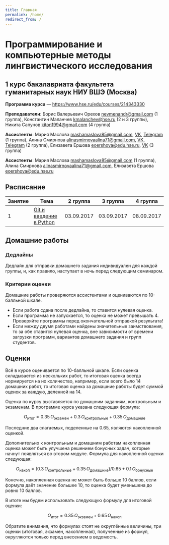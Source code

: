 ```yaml
---
title: Главная
permalink: /home/
redirect_from: /
---
```


# Программирование и компьютерные методы лингвистического исследования

## 1 курс бакалавриата факультета гуманитарных наук НИУ ВШЭ (Москва)

**Программа курса** — <https://www.hse.ru/edu/courses/214343330>

**Преподаватели**: Борис Валерьевич Орехов <nevmenandr@gmail.com> (1 группа),  Константин Маланчев <kmalanchev@hse.ru> (2 и 3 группы), Никита Сапунов <kiton1994@gmail.com> (4 группа)

**Ассистенты**: Мария Маслова <mashamaslova85@gmail.com>, [VK](https://vk.com/hesitantshade),  [Telegram](https://t.me/arstotrix) (1 группа), Алина Смирнова <alinasmirnovaalina71@gmail.com>, [VK](https://vk.com/id85845315),  [Telegram](https://t.me/Kamenshchik) (2 группа), Елизавета Ершова <eoershova@edu.hse.ru>, [VK](https://vk.com/42whereismytea42) (3 группа)



**Ассистенты**: Мария Маслова <mashamaslova85@gmail.com> (1 группа), Алина Смирнова <alinasmirnovaalina71@gmail.com>, Елизавета Ершова <eoershova@edu.hse.ru>


## Расписание

|Занятие|Тема|2 группа|3 группа|4 группа|
|-------|----|--------|--------|--------|
|1|[Git и введение в Python](/01/)|03.09.2017|03.09.2017|08.09.2017|


## Домашние работы

### Дедлайны
Дедлайн для отправки домашнего задания индивидуален для каждой группы, и, как правило, наступает в ночь перед следующим семинаром.

### Критерии оценки
Домашние работы проверяются ассистентами и оцениваются по 10-балльной шкале.

- Если работа сдана после дедлайна, то ставится нулевая оценка.
- Если программа не запускается, то оценка не может превышать 4. Проверяйте программы перед окончательной отправкой результата!
- Если между двумя работами найдены значительные заимствования, то за обе ставится нулевая оценка, вне зависимости от времени загрузки программ, вариантов домашнего задания и групп студентов.


## Оценки

Всё в курсе оценивается по 10-балльной шкале.
Если оценка складывается из нескольких работ, то итоговая оценка всегда нормируется на их количество, например, если всего было 14 домашних работ, то итоговая оценка за домашние работы будет суммой оценок за каждую, деленной на 14.

Оценка по курсу выставляется по домашним заданиям, контрольным и экзаменам.
В программе курса указана следующая формула:

$$O_\mathrm{итог} = 0.35\, O_\mathrm{экзамен} + 0.3\, O_\mathrm{контрольные} + 0.35\, O_\mathrm{домашние}$$

Последние два слагаемых, поделенные на 0.65, являются накопленной оценкой.

Дополнительно к контрольным и домашним работам накопленная оценка может быть улучшена решением бонусных задач, которые начнут появляться во втором модуле.
Формула для накопленной оценки следующая:

$$O_\mathrm{накоп} = (0.3\, O_\mathrm{контрольные} + 0.35\, O_\mathrm{домашние}) / 0.65 + 0.1\, O_\mathrm{бонусные}$$

Конечно, накопленная оценка не может быть больше 10 баллов, если формула даёт значение большее 10, то оценка будет уменьшена до ровно 10 баллов.

В итоге мы будем использовать следующую формулу для итоговой оценки:

$$O_\mathrm{итог} = 0.35\, O_\mathrm{экзамен} + 0.65\, O_\mathrm{накоп}$$

Обратите внимания, что формулах стоят не округлённые величины, три оценки (итоговая, экзамен, накопленная), полученные из формул, округляются только перед внесением в ведомость.
